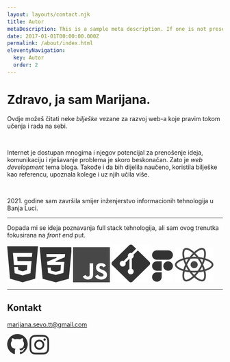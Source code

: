 ```yaml
---
layout: layouts/contact.njk
title: Autor
metaDescription: This is a sample meta description. If one is not present in your page/post's front matter, the default metadata.desciption will be used instead.
date: 2017-01-01T00:00:00.000Z
permalink: /about/index.html
eleventyNavigation:
  key: Autor
  order: 2
---
```

# Zdravo, ja sam Marijana.

<section class="main-about">
  <p>Ovdje možeš čitati neke <em>bilješke</em> vezane za razvoj web-a koje pravim tokom učenja i rada na sebi.</p>
  <br>
  <p>Internet je dostupan mnogima i njegov potencijal za prenošenje ideja, komunikaciju i rješavanje problema je
    skoro beskonačan. Zato je <em>web development</em> tema bloga. Takođe i da bih dijelila naučeno, koristila
    bilješke kao referencu, upoznala kolege i uz njih učila više.</p>
  <br>
  <p>2021. godine sam završila smijer inženjerstvo informacionih tehnologija u Banja Luci.</p>
</section>

<hr>

<section class="technologies">
  <p>Dopada mi se ideja poznavanja full stack tehnologija, ali sam ovog trenutka fokusirana na <em>front end</em>
    put.</p>
  <div class="technologies-icons">
    <img src="/static/img/html5.svg" alt="html5 logo">
    <img src="/static/img/css3.svg" alt="css3 logo">
    <img src="/static/img/js.svg" alt="javascript logo">
    <img src="/static/img/git.svg" alt="git logo">
    <img src="/static/img/figma.svg" alt="figma logo">
    <img src="/static/img/react.svg" alt="react logo">
  </div>
</section>

<hr>

<section class="contact">
  <div class="contact-info">
    <h2>Kontakt</h2>
    <p><a href="mailto:marijana.sevo.tt@gmail.com">marijana.sevo.tt@gmail.com</a></p>
    <div class="social-icons">
      <a href="https://github.com/Curiositz" target="_blank"><img src="/static/img/github.svg"
          alt="github account"></a>
      <a href="#" target="_blank"><img src="/static/img/instagram.svg" alt="instagram account"></a>
    </div>
  </div>
</section>